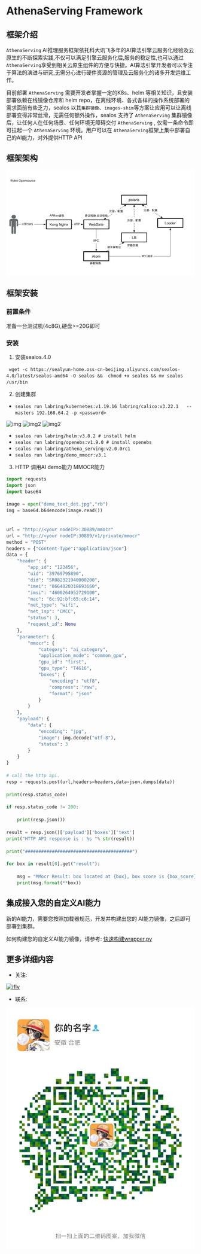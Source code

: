 # AthenaServing Framework

## 框架介绍


`AthenaServing` AI推理服务框架依托科大讯飞多年的AI算法引擎云服务化经验及云原生的不断探索实践,不仅可以满足引擎云服务化后,服务的稳定性,也可以通过`AthenaServing`享受到相关云原生组件的方便与快捷。AI算法引擎开发者可以专注于算法的演进与研究,无需分心进行硬件资源的管理及云服务化的诸多开发运维工作。

目前部署 `AthenaServing` 需要开发者掌握一定的K8s、helm 等相关知识，且安装部署依赖在线镜像仓库和 helm repo，在离线环境、各式各样的操作系统部署的需求面前有些乏力，sealos 以其`集群镜像`、`images-shim`等方案让应用可以让离线部署变得非常丝滑，无需任何额外操作，sealos 支持了 `AthenaServing` 集群镜像后，让任何人在任何场景、任何环境无障碍交付 `AthenaServing` , 仅需一条命令即可拉起一个 `AthenaServing` 环境。用户可以在 `AthenaServing`框架上集中部署自己的AI能力，对外提供HTTP API

## 框架架构


![img](https://github.com/iflytek/proposals/blob/main/athenaloader/athena.png?raw=true)


## 框架安装

### 前置条件

准备一台测试机(4c8G),硬盘>=20G即可


### 安装

1. 安装sealos.4.0

``` wget -c https://sealyun-home.oss-cn-beijing.aliyuncs.com/sealos-4.0/latest/sealos-amd64 -O sealos &&  chmod +x sealos && mv sealos /usr/bin```

  

2. 创建集群

* ```sealos run labring/kubernetes:v1.19.16 labring/calico:v3.22.1   --masters 192.168.64.2 -p <password>```

![img](imgs/sealos4-run-k8s.png)
![img2](imgs/sealos4-run-k8s-2.png)
![img2](imgs/sealos4-run-k8s-3.png)

* ```sealos run labring/helm:v3.8.2 # install helm```
* ```sealos run labring/openebs:v1.9.0 # install openebs```
* ```sealos run labring/athena_serving:v2.0.0rc1```
* ```sealos run labring/demo_mmocr:v3.1```

3. HTTP 调用AI demo能力 MMOCR能力

```python
import requests
import json
import base64

image = open("demo_text_det.jpg","rb")
img = base64.b64encode(image.read())


url = "http://<your nodeIP>:30889/mmocr"
url = "http://<your nodeIP:30889/v1/private/mmocr"
method = "POST"
headers = {"Content-Type":"application/json"}
data = {
    "header": {
        "app_id": "123456",
        "uid": "39769795890",
        "did": "SR082321940000200",
        "imei": "8664020318693660",
        "imsi": "4600264952729100",
        "mac": "6c:92:bf:65:c6:14",
        "net_type": "wifi",
        "net_isp": "CMCC",
        "status": 3,
        "request_id": None
    },
    "parameter": {
        "mmocr": {
            "category": "ai_category",
            "application_mode": "common_gpu",
            "gpu_id": "first",
            "gpu_type": "T4G16",
            "boxes": {
                "encoding": "utf8",
                "compress": "raw",
                "format": "json"
            }
        }
    },
    "payload": {
        "data": {
            "encoding": "jpg",
            "image": img.decode("utf-8"),
            "status": 3
        }
    }
}

# call the http api.
resp = requests.post(url,headers=headers,data=json.dumps(data))

print(resp.status_code)

if resp.status_code != 200:

    print(resp.json())

result = resp.json()['payload']['boxes']['text']
print("HTTP API response is : %s "% str(result))

print("########################################")

for box in result[0].get("result"):

    msg = "MMocr Result: box located at {box}, box score is {box_score}.  Detected text is {text} , text  score is {text_score}..."
    print(msg.format(**box))
```


## 集成接入您的自定义AI能力

新的AI能力，需要您按照加载器规范，开发并构建出您的 AI能力镜像，之后即可部署到集群。

如何构建您的自定义AI能力镜像，请参考: [快速构建wrapper.py](https://iflytek.github.io/athena_website/docs/%E5%8A%A0%E8%BD%BD%E5%99%A8/Python%E6%8F%92%E4%BB%B6)


## 更多详细内容

* 关注:

[![ifly](https://avatars.githubusercontent.com/u/26786495?s=96&v=4)](https://github.com/iflytek)



* 联系:

![weixin](https://raw.githubusercontent.com/berlinsaint/readme/main/weixin_ybyang.jpg)